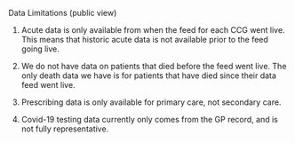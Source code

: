 
Data Limitations (public view)

1. Acute data is only available from when the feed for each CCG went live.
 This means that historic acute data is not available prior to the feed going live.

2. We do not have data on patients that died before the feed went live.
 The only death data we have is for patients that have died since their data feed went live.

3. Prescribing data is only available for primary care, not secondary care.

4. Covid-19 testing data currently only comes from the GP record, and is not fully representative.

